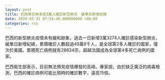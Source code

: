 ```yaml
---
layout: post
title: 巴西單日再多逾3萬人確診新型肺炎　破單日新增紀錄
date: 2020-05-31 07:54:49.000000000 +08:00
categories: rss
---
```


巴西的新型肺炎疫情未有緩和跡象，過去一日新增3萬3274人確診感染新型肺炎，破單日新增紀綠，累積確診人數超過49萬8千人，是全球第2多人確診的國家，僅次於美國。累積死亡病例就有28834宗，超越法國成為全球第4多死亡病例的國家。

巴西衛生部表示，目前無法預見疫情爆發的高峰。專家說，由於缺乏廣泛的病毒檢測，巴西的確診病例可能比現時的確診數字，遠高15倍。
